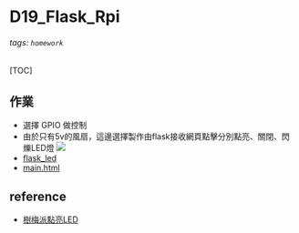 # D19_Flask_Rpi
###### tags: `homework`
[TOC]
## 作業
- 選擇 GPIO 做控制
- 由於只有5v的風扇，這邊選擇製作由flask接收網頁點擊分別點亮、關閉、閃爍LED燈
![](https://i.imgur.com/aa45RDH.jpg)
- [flask_led](https://github.com/chihpy/AIOT/blob/main/D19_Flask_Rpi/flask_led/flask_led.py)
- [main.html](https://github.com/chihpy/AIOT/blob/main/D19_Flask_Rpi/flask_led/templates/main.html)
## reference
- [樹梅派點亮LED](https://www.cnblogs.com/ttssrs/p/4890635.html)